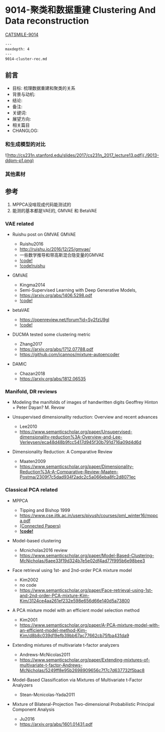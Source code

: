 # 9014-聚类和数据重建 Clustering And Data reconstruction

[CATSMILE-9014](http://catsmile.info/9014-cluster-rec.html)


```{toctree}
---
maxdepth: 4
---
9014-cluster-rec.md
```

## 前言

- 目标: 梳理数据重建和聚类的关系
- 背景与动机:
- 结论: 
- 备注: 
- 关键词: 
- 展望方向:
- 相关篇目
- CHANGLOG:

### 和生成模型的对比

![http://cs231n.stanford.edu/slides/2017/cs231n_2017_lecture13.pdf](./9013-ddpm-p1.png)

### 其他素材

## 参考

1. MPPCA没啥现成代码能测试的
1. 能测的基本都是VAE的, GMVAE 和 BetaVAE


### VAE related

- Ruishu post on GMVAE GMVAE
  - Ruishu2016
  -  <http://ruishu.io/2016/12/25/gmvae/>
  - 一些数学推导和带高斯混合隐变量的GMVAE
  - [!code!](https://github.com/jariasf/GMVAE)
  - [!code!ruishu](https://github.com/RuiShu/vae-clustering)

- GMVAE
  - Kingma2014 
  - Semi-Supervised Learning with Deep Generative Models, 
  - <https://arxiv.org/abs/1406.5298.pdf>
  - [!code!](https://github.com/dpkingma/nips14-ssl)

- betaVAE
  - https://openreview.net/forum?id=Sy2fzU9gl
  - [!code!](https://github.com/1Konny/Beta-VAE)

- DUCMA tested some clustering metric
  - Zhang2017
  - https://arxiv.org/abs/1712.07788.pdf
  - https://github.com/icannos/mixture-autoencoder

- DAMIC 
  - Chazan2018
  - https://arxiv.org/abs/1812.06535

### Manifold, DR reviews

- Modeling the manifolds of images of handwritten digits
  Geoffrey Hinton + Peter Dayan? M. Revow

- Unsupervised dimensionality reduction: Overview and recent advances
  - Lee2010 
  - <https://www.semanticscholar.org/paper/Unsupervised-dimensionality-reduction%3A-Overview-and-Lee-Verleysen/eca48d48b9fcc5417d945f30b791d716a09d4d6d>

- Dimensionality Reduction: A Comparative Review
  - Maaten2009
  - <https://www.semanticscholar.org/paper/Dimensionality-Reduction%3A-A-Comparative-Review-Maaten-Postma/2309f7c5dad934f2adc2c5a066eba8fc2d8071ec>

### Classical PCA related

- MPPCA
  - Tipping and Bishop 1999
  - https://www.cse.iitk.ac.in/users/piyush/courses/pml_winter16/mppca.pdf
  - [(Connected Papers)](https://www.connectedpapers.com/main/276a0ed0b3ca34cda05694d72cf08c47f671053a/Mixtures-of-Probabilistic-Principal-Component-Analyzers/graph)
  - [**!code!**](https://github.com/michelbl/MPPCA)

- Model-based clustering
  - Mcnicholas2016 review
  - <https://www.semanticscholar.org/paper/Model-Based-Clustering-McNicholas/6aee33f19d324b7e5e02df4ad77f995b6e98bee3>

- Face retrieval using 1st- and 2nd-order PCA mixture model
  - Kim2002
  - no code
  - <https://www.semanticscholar.org/paper/Face-retrieval-using-1st-and-2nd-order-PCA-mixture-Kim-Kim/3124ce4aa261ef232e598e656d66e140d5a73800>

- A PCA mixture model with an efficient model selection method
  - Kim2001
  - <https://www.semanticscholar.org/paper/A-PCA-mixture-model-with-an-efficient-model-method-Kim-Kim/d8b8c039d19efb39bb67ac77662cb75fba431da9>

- Extending mixtures of multivariate t-factor analyzers
  - Andrews-McNicolas2011
  - <https://www.semanticscholar.org/paper/Extending-mixtures-of-multivariate-t-factor-Andrews-McNicholas/5249ff8e95b2698909656c7f7c7d637732f5bac8>

- Model-Based Classification via Mixtures of Multivariate t-Factor Analyzers
  - Stean-Mcnicolas-Yada2011

- Mixture of Bilateral-Projection Two-dimensional Probabilistic Principal Component Analysis
  - Ju2016
  - <https://arxiv.org/abs/1601.01431.pdf>

